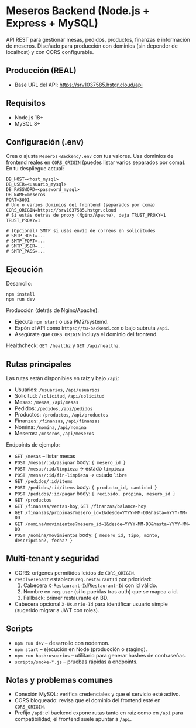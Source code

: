 # Meseros Backend (Node.js + Express + MySQL)

API REST para gestionar mesas, pedidos, productos, finanzas e información de meseros. Diseñado para producción con dominios (sin depender de localhost) y con CORS configurable.

## Producción (REAL)

- Base URL del API: https://srv1037585.hstgr.cloud/api

## Requisitos

- Node.js 18+
- MySQL 8+

## Configuración (.env)

Crea o ajusta `Meseros-Backend/.env` con tus valores. Usa dominios de frontend reales en `CORS_ORIGIN` (puedes listar varios separados por coma). En tu despliegue actual:

```
DB_HOST=<host_mysql>
DB_USER=<usuario_mysql>
DB_PASSWORD=<password_mysql>
DB_NAME=meseros
PORT=3001
# Uno o varios dominios del frontend (separados por coma)
CORS_ORIGIN=https://srv1037585.hstgr.cloud
# Si estás detrás de proxy (Nginx/Apache), deja TRUST_PROXY=1
TRUST_PROXY=1

# (Opcional) SMTP si usas envío de correos en solicitudes
# SMTP_HOST=...
# SMTP_PORT=...
# SMTP_USER=...
# SMTP_PASS=...
```

## Ejecución

Desarrollo:

```pwsh
npm install
npm run dev
```

Producción (detrás de Nginx/Apache):

- Ejecuta `npm start` o usa PM2/systemd.
- Expón el API como `https://tu-backend.com` o bajo subruta `/api`.
- Asegúrate que `CORS_ORIGIN` incluya el dominio del frontend.

Healthcheck: `GET /healthz` y `GET /api/healthz`.

## Rutas principales

Las rutas están disponibles en raíz y bajo `/api`:

- Usuarios: `/usuarios`, `/api/usuarios`
- Solicitud: `/solicitud`, `/api/solicitud`
- Mesas: `/mesas`, `/api/mesas`
- Pedidos: `/pedidos`, `/api/pedidos`
- Productos: `/productos`, `/api/productos`
- Finanzas: `/finanzas`, `/api/finanzas`
- Nómina: `/nomina`, `/api/nomina`
- Meseros: `/meseros`, `/api/meseros`

Endpoints de ejemplo:

- `GET /mesas` – listar mesas
- `POST /mesas/:id/asignar` body: `{ mesero_id }`
- `POST /mesas/:id/limpieza` → estado `limpieza`
- `POST /mesas/:id/fin-limpieza` → estado `libre`
- `GET /pedidos/:id/items`
- `POST /pedidos/:id/items` body: `{ producto_id, cantidad }`
- `POST /pedidos/:id/pagar` body: `{ recibido, propina, mesero_id }`
- `GET /productos`
- `GET /finanzas/ventas-hoy`, `GET /finanzas/balance-hoy`
- `GET /finanzas/propinas?mesero_id=1&desde=YYYY-MM-DD&hasta=YYYY-MM-DD`
- `GET /nomina/movimientos?mesero_id=1&desde=YYYY-MM-DD&hasta=YYYY-MM-DD`
- `POST /nomina/movimientos` body: `{ mesero_id, tipo, monto, descripcion?, fecha? }`

## Multi-tenant y seguridad

- CORS: orígenes permitidos leídos de `CORS_ORIGIN`.
- `resolveTenant` establece `req.restaurantId` por prioridad:
  1.  Cabecera `X-Restaurant-Id`/`Restaurant-Id` con id válido.
  2.  Nombre en `req.user` (si lo pueblas tras auth) que se mapea a id.
  3.  Fallback: primer restaurante en BD.
- Cabecera opcional `X-Usuario-Id` para identificar usuario simple (sugerido migrar a JWT con roles).

## Scripts

- `npm run dev` – desarrollo con nodemon.
- `npm start` – ejecución en Node (producción o staging).
- `npm run hash:usuarios` – utilitario para generar hashes de contraseñas.
- `scripts/smoke-*.js` – pruebas rápidas a endpoints.

## Notas y problemas comunes

- Conexión MySQL: verifica credenciales y que el servicio esté activo.
- CORS bloqueado: revisa que el dominio del frontend esté en `CORS_ORIGIN`.
- Prefijo `/api`: el backend expone rutas tanto en raíz como en `/api` para compatibilidad; el frontend suele apuntar a `/api`.
